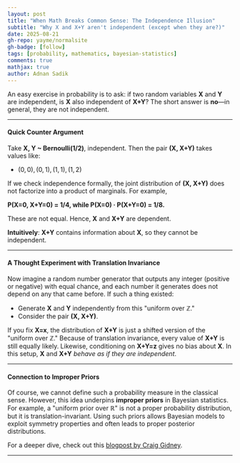 ```yaml
---
layout: post
title: "When Math Breaks Common Sense: The Independence Illusion"
subtitle: "Why X and X+Y aren't independent (except when they are?)"
date: 2025-08-21
gh-repo: yayme/normalsite
gh-badge: [follow]
tags: [probability, mathematics, bayesian-statistics]
comments: true
mathjax: true
author: Adnan Sadik
---
```


An easy exercise in probability is to ask: if two random variables **X** and **Y** are independent, is **X** also independent of **X+Y**? The short answer is **no**—in general, they are not independent.

---

#### Quick Counter Argument

Take **X, Y ~ Bernoulli(1/2)**, independent. Then the pair **(X, X+Y)** takes values like:

* $(0,0), (0,1), (1,1), (1,2)$

If we check independence formally, the joint distribution of **(X, X+Y)** does not factorize into a product of marginals. For example,

**P(X=0, X+Y=0) = 1/4, while P(X=0) · P(X+Y=0) = 1/8.**

These are not equal. Hence, **X** and **X+Y** are dependent.

**Intuitively**: **X+Y** contains information about **X**, so they cannot be independent.

---

#### A Thought Experiment with Translation Invariance

Now imagine a random number generator that outputs any integer (positive or negative) with equal chance, and each number it generates does not depend on any that came before. If such a thing existed:

* Generate **X** and **Y** independently from this "uniform over **ℤ**."
* Consider the pair **(X, X+Y)**.

If you fix **X=x**, the distribution of **X+Y** is just a shifted version of the "uniform over **ℤ**." Because of translation invariance, every value of **X+Y** is still equally likely. Likewise, conditioning on **X+Y=z** gives no bias about **X**. In this setup, **X** and **X+Y** *behave as if they are independent*.

---

#### Connection to Improper Priors

Of course, we cannot define such a probability measure in the classical sense. However, this idea underpins **improper priors** in Bayesian statistics. For example, a "uniform prior over **ℝ**" is not a proper probability distribution, but it is translation-invariant. Using such priors allows Bayesian models to exploit symmetry properties and often leads to proper posterior distributions.

For a deeper dive, check out this [blogpost by Craig Gidney](https://algassert.com/post/1630).

---

